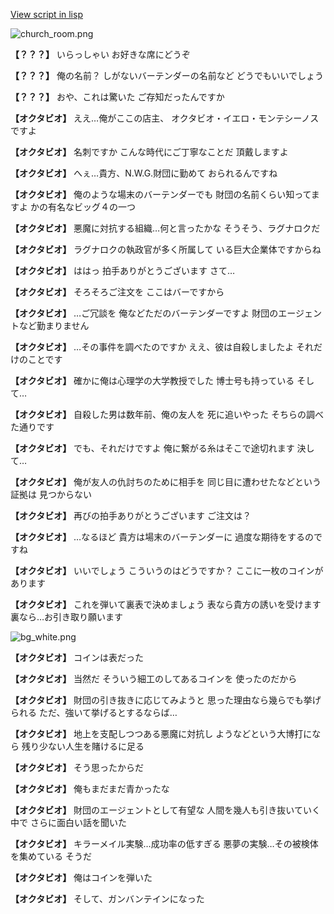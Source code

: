 [View script in lisp](../scripts/100603020.txt)

![church_room.png](../images/backgrounds/church_room.png)

**【？？？】**
いらっしゃい
お好きな席にどうぞ

**【？？？】**
俺の名前？
しがないバーテンダーの名前など
どうでもいいでしょう

**【？？？】**
おや、これは驚いた
ご存知だったんですか

**【オクタビオ】**
ええ…俺がここの店主、
オクタビオ・イエロ・モンテシーノス
ですよ

**【オクタビオ】**
名刺ですか
こんな時代にご丁寧なことだ
頂戴しますよ

**【オクタビオ】**
へぇ…貴方、N.W.G.財団に勤めて
おられるんですね

**【オクタビオ】**
俺のような場末のバーテンダーでも
財団の名前くらい知ってますよ
かの有名なビッグ４の一つ

**【オクタビオ】**
悪魔に対抗する組織…何と言ったかな
そうそう、ラグナロクだ

**【オクタビオ】**
ラグナロクの執政官が多く所属して
いる巨大企業体ですからね

**【オクタビオ】**
ははっ
拍手ありがとうございます
さて…

**【オクタビオ】**
そろそろご注文を
ここはバーですから

**【オクタビオ】**
…ご冗談を
俺などただのバーテンダーですよ
財団のエージェントなど勤まりません

**【オクタビオ】**
…その事件を調べたのですか
ええ、彼は自殺しましたよ
それだけのことです

**【オクタビオ】**
確かに俺は心理学の大学教授でした
博士号も持っている
そして…

**【オクタビオ】**
自殺した男は数年前、俺の友人を
死に追いやった
そちらの調べた通りです

**【オクタビオ】**
でも、それだけですよ
俺に繋がる糸はそこで途切れます
決して…

**【オクタビオ】**
俺が友人の仇討ちのために相手を
同じ目に遭わせたなどという証拠は
見つからない

**【オクタビオ】**
再びの拍手ありがとうございます
ご注文は？

**【オクタビオ】**
…なるほど
貴方は場末のバーテンダーに
過度な期待をするのですね

**【オクタビオ】**
いいでしょう
こういうのはどうですか？
ここに一枚のコインがあります

**【オクタビオ】**
これを弾いて裏表で決めましょう
表なら貴方の誘いを受けます
裏なら…お引き取り願います

![bg_white.png](../images/backgrounds/bg_white.png)

**【オクタビオ】**
コインは表だった

**【オクタビオ】**
当然だ
そういう細工のしてあるコインを
使ったのだから

**【オクタビオ】**
財団の引き抜きに応じてみようと
思った理由なら幾らでも挙げられる
ただ、強いて挙げるとするならば…

**【オクタビオ】**
地上を支配しつつある悪魔に対抗し
ようなどという大博打になら
残り少ない人生を賭けるに足る

**【オクタビオ】**
そう思ったからだ

**【オクタビオ】**
俺もまだまだ青かったな

**【オクタビオ】**
財団のエージェントとして有望な
人間を幾人も引き抜いていく中で
さらに面白い話を聞いた

**【オクタビオ】**
キラーメイル実験…成功率の低すぎる
悪夢の実験…その被検体を集めている
そうだ

**【オクタビオ】**
俺はコインを弾いた

**【オクタビオ】**
そして、ガンバンテインになった
